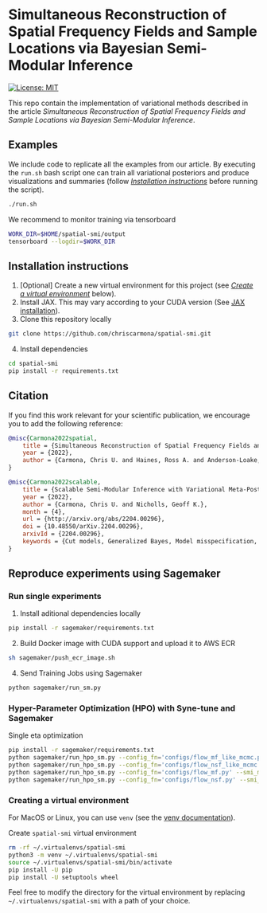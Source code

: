 # Simultaneous Reconstruction of Spatial Frequency Fields and Sample Locations via Bayesian Semi-Modular Inference

<!-- badges: start -->
[![License:
MIT](https://img.shields.io/badge/license-MIT-blue.svg)](https://github.com/chriscarmona/spatial-smi/blob/main/LICENSE)
<!-- badges: end -->

This repo contain the implementation of variational methods described in the article *Simultaneous Reconstruction of Spatial Frequency Fields and Sample Locations via Bayesian Semi-Modular Inference*.

## Examples

We include code to replicate all the examples from our article. By executing the `run.sh` bash script one can train all variational posteriors and produce visualizations and summaries (follow [*Installation instructions*](#create-a-virtual-environment) before running the script).

```bash
./run.sh
```

We recommend to monitor training via tensorboard

```bash
WORK_DIR=$HOME/spatial-smi/output
tensorboard --logdir=$WORK_DIR
```

## Installation instructions

1. \[Optional] Create a new virtual environment for this project (see [*Create a virtual environment*](#create-a-virtual-environment) below).
2. Install JAX. This may vary according to your CUDA version (See [JAX installation](https://github.com/google/jax#installation)).
3. Clone this repository locally
```bash
git clone https://github.com/chriscarmona/spatial-smi.git
```
4. Install dependencies
```bash
cd spatial-smi
pip install -r requirements.txt
```

## Citation

If you find this work relevant for your scientific publication, we encourage you to add the following reference:

```bibtex
@misc{Carmona2022spatial,
    title = {Simultaneous Reconstruction of Spatial Frequency Fields and Sample Locations via Bayesian Semi-Modular Inference},
    year = {2022},
    author = {Carmona, Chris U. and Haines, Ross A. and Anderson-Loake, Max and Benskin, Michael and Nicholls, Geoff K.},
}

@misc{Carmona2022scalable,
    title = {Scalable Semi-Modular Inference with Variational Meta-Posteriors},
    year = {2022},
    author = {Carmona, Chris U. and Nicholls, Geoff K.},
    month = {4},
    url = {http://arxiv.org/abs/2204.00296},
    doi = {10.48550/arXiv.2204.00296},
    arxivId = {2204.00296},
    keywords = {Cut models, Generalized Bayes, Model misspecification, Scalable inference, Variational Bayes}
}
```

## Reproduce experiments using Sagemaker

### Run single experiments
1. Install aditional dependencies locally
```bash
pip install -r sagemaker/requirements.txt
```
2. Build Docker image with CUDA support and upload it to AWS ECR
```bash
sh sagemaker/push_ecr_image.sh
```
4. Send Training Jobs using Sagemaker
```bash
python sagemaker/run_sm.py
```
### Hyper-Parameter Optimization (HPO) with Syne-tune and Sagemaker

Single eta optimization
```bash
pip install -r sagemaker/requirements.txt
python sagemaker/run_hpo_sm.py --config_fn='configs/flow_mf_like_mcmc.py' --smi_method='flow'
python sagemaker/run_hpo_sm.py --config_fn='configs/flow_nsf_like_mcmc.py' --smi_method='flow'
python sagemaker/run_hpo_sm.py --config_fn='configs/flow_mf.py' --smi_method='flow'
python sagemaker/run_hpo_sm.py --config_fn='configs/flow_nsf.py' --smi_method='flow'
```

### Creating a virtual environment

For MacOS or Linux, you can use `venv` (see the [venv documentation](https://docs.python.org/3/library/venv.html)).

Create `spatial-smi` virtual environment
```bash
rm -rf ~/.virtualenvs/spatial-smi
python3 -m venv ~/.virtualenvs/spatial-smi
source ~/.virtualenvs/spatial-smi/bin/activate
pip install -U pip
pip install -U setuptools wheel
```

Feel free to modify the directory for the virtual environment by replacing `~/.virtualenvs/spatial-smi` with a path of your choice.
